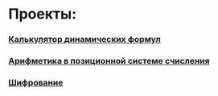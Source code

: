 # Проекты:

### [Калькулятор динамических формул](https://github.com/divash95/c--tasks/wiki/NotationCalc)



### [Арифметика в позиционной системе счисления](https://github.com/divash95/c--tasks/wiki/StringCalc)

### [Шифрование](https://github.com/divash95/c--tasks/wiki/Crypto)
